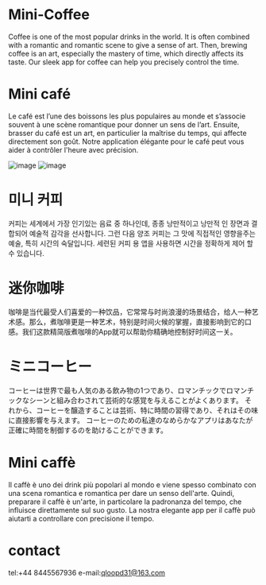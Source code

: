 # Mini-Coffee
Coffee is one of the most popular drinks in the world. It is often combined with a romantic and romantic scene to give a sense of art. Then, brewing coffee is an art, especially the mastery of time, which directly affects its taste. Our sleek app for coffee can help you precisely control the time.

# Mini café
Le café est l’une des boissons les plus populaires au monde et s’associe souvent à une scène romantique pour donner un sens de l’art. Ensuite, brasser du café est un art, en particulier la maîtrise du temps, qui affecte directement son goût. Notre application élégante pour le café peut vous aider à contrôler l'heure avec précision.

![image]()
![image]()
# 미니 커피
커피는 세계에서 가장 인기있는 음료 중 하나인데, 종종 낭만적이고 낭만적 인 장면과 결합되어 예술적 감각을 선사합니다. 그런 다음 양조 커피는 그 맛에 직접적인 영향을주는 예술, 특히 시간의 숙달입니다. 세련된 커피 용 앱을 사용하면 시간을 정확하게 제어 할 수 있습니다.

# 迷你咖啡
咖啡是当代最受人们喜爱的一种饮品，它常常与时尚浪漫的场景结合，给人一种艺术感。那么，煮咖啡更是一种艺术，特别是时间火候的掌握，直接影响到它的口感。我们这款精简版煮咖啡的App就可以帮助你精确地控制好时间这一关。

# ミニコーヒー
コーヒーは世界で最も人気のある飲み物の1つであり、ロマンチックでロマンチックなシーンと組み合わされて芸術的な感覚を与えることがよくあります。 それから、コーヒーを醸造することは芸術、特に時間の習得であり、それはその味に直接影響を与えます。 コーヒーのための私達のなめらかなアプリはあなたが正確に時間を制御するのを助けることができます。

# Mini caffè
Il caffè è uno dei drink più popolari al mondo e viene spesso combinato con una scena romantica e romantica per dare un senso dell'arte. Quindi, preparare il caffè è un'arte, in particolare la padronanza del tempo, che influisce direttamente sul suo gusto. La nostra elegante app per il caffè può aiutarti a controllare con precisione il tempo.

# contact
tel:+44 8445567936
e-mail:qloopd31@163.com
